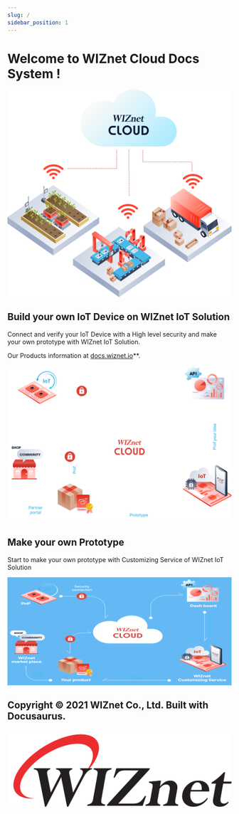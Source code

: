 ```yaml
---
slug: /
sidebar_position: 1
---
```


# Welcome to WIZnet Cloud Docs System !

![](../static/img/CLoud/IMAGES/comp1_img_1.c61e995f.png)


## Build your own IoT Device on WIZnet IoT Solution

Connect and verify your IoT Device with a High level security and make your own prototype with WIZnet IoT Solution.

Our Products information at [docs.wiznet.io](https://docs.wiznet.io)**.


![](../static/img/CLoud/IMAGES/ComptwoImg.3e3279d9.png)


## Make your own Prototype

Start to make your own prototype with Customizing Service of WIZnet IoT Solution


![](../static/img/CLoud/IMAGES/own-prototype-cloud.png)


## Copyright © 2021 WIZnet Co., Ltd. Built with Docusaurus.

![](../static/img/croppedwiznetlogo.png)
